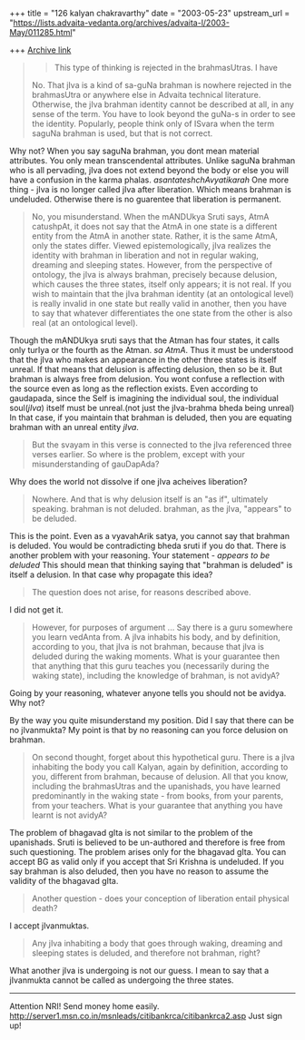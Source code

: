 +++
title = "126 kalyan chakravarthy"
date = "2003-05-23"
upstream_url = "https://lists.advaita-vedanta.org/archives/advaita-l/2003-May/011285.html"

+++
[Archive link](https://lists.advaita-vedanta.org/archives/advaita-l/2003-May/011285.html)

>>This type of thinking is rejected in the brahmasUtras. I have
>
>No. That jIva is a kind of sa-guNa brahman is nowhere rejected in the 
>brahmasUtra or anywhere else in Advaita technical literature. Otherwise, 
>the jIva brahman identity cannot be described at all, in any sense of the 
>term. You have to look beyond the guNa-s in order to see the identity. 
>Popularly, people think only of ISvara when the term saguNa brahman is 
>used, but that is not correct.

Why not? When you say saguNa brahman, you dont mean material attributes. You 
only mean transcendental attributes. Unlike saguNa brahman who is all 
pervading, jIva does not extend beyond the body or else you will have a 
confusion in the karma phalas. *asantateshchAvyatikarah* One more thing - 
jIva is no longer called jIva after liberation. Which means brahman is 
undeluded. Otherwise there is no guarentee that liberation is permanent.


>No, you misunderstand. When the mANDUkya Sruti says, AtmA catushpAt, it 
>does not say that the AtmA in one state is a different entity from the AtmA 
>in another state. Rather, it is the same AtmA, only the states differ. 
>Viewed epistemologically, jIva realizes the identity with brahman in 
>liberation and not in regular waking, dreaming and sleeping states. 
>However, from the perspective of ontology, the jIva is always brahman, 
>precisely because delusion, which causes the three states, itself only 
>appears; it is not real. If you wish to maintain that the jIva brahman 
>identity (at an ontological level) is really invalid in one state but 
>really valid in another, then you have to say that whatever differentiates 
>the one state from the other is also real (at an ontological level).


Though the mANDUkya sruti says that the Atman has four states, it calls only 
turIya or the fourth as the Atman. *sa AtmA*. Thus it must be understood 
that the jIva who makes an appearance in the other three states is itself 
unreal. If that means that delusion is affecting delusion, then so be it. 
But brahman is always free from delusion. You wont confuse a reflection with 
the source even as long as the reflection exists. Even according to 
gaudapada, since the Self is imagining the individual soul, the individual 
soul(*jIva*) itself must be unreal.(not just the jIva-brahma bheda being 
unreal)  In that case, if you maintain that brahman is deluded, then you are 
equating brahman with an unreal entity *jIva*.


>But the svayam in this verse is connected to the jIva referenced three 
>verses earlier. So where is the problem, except with your misunderstanding 
>of gauDapAda?

Why does the world not dissolve if one jIva acheives liberation?

>Nowhere. And that is why delusion itself is an "as if", ultimately 
>speaking. brahman is not deluded. brahman, as the jIva, "appears" to be 
>deluded.

This is the point. Even as a vyavahArik satya, you cannot say that brahman 
is deluded. You would be contradicting bheda sruti if you do that. There is 
another problem with your reasoning. Your statement  - *appears to be 
deluded* This should mean that thinking saying that "brahman is deluded" is 
itself a delusion. In that case why propagate this idea?


>The question does not arise, for reasons described above.

I did not get it.

>However, for purposes of argument ...
>Say there is a guru somewhere you learn vedAnta from. A jIva inhabits his 
>body, and by definition, according to you, that jIva is not brahman, 
>because that jIva is deluded during the waking moments. What is your 
>guarantee then that anything that this guru teaches you (necessarily during 
>the waking state), including the knowledge of brahman, is not avidyA?

Going by your reasoning, whatever anyone tells you should not be avidya. Why 
not?

By the way you quite misunderstand my position. Did I say that there can be 
no jIvanmukta?  My point is that by no reasoning can you force delusion on 
brahman.

>On second thought, forget about this hypothetical guru. There is a jIva 
>inhabiting the body you call Kalyan, again by definition, according to you, 
>different from brahman, because of delusion. All that you know, including 
>the brahmasUtras and the upanishads, you have learned predominantly in the 
>waking state - from books, from your parents, from your teachers. What is 
>your guarantee that anything you have learnt is not avidyA?

The problem of bhagavad gIta is not similar to the problem of the 
upanishads. Sruti is believed to be un-authored and therefore is free from 
such questioning. The problem arises only for the bhagavad gIta. You can 
accept BG as valid only if you accept that Sri Krishna is undeluded. If you 
say brahman is also deluded, then you have no reason to assume the validity 
of the bhagavad gIta.

>Another question - does your conception of liberation entail physical 
>death?

I accept jIvanmuktas.

>Any jIva inhabiting a body that goes through waking, dreaming and sleeping 
>states is deluded, and therefore not brahman, right?

What another jIva is undergoing is not our guess. I mean to say that a 
jIvanmukta cannot be called as undergoing the three states.

_________________________________________________________________
Attention NRI! Send money home easily. 
http://server1.msn.co.in/msnleads/citibankrca/citibankrca2.asp Just sign up!

